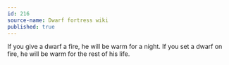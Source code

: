 ```yaml
---
id: 216
source-name: Dwarf fortress wiki
published: true
---
```

 If you give a dwarf a fire, he will be warm for a night. If you set a dwarf on fire, he will be warm for the rest of his life.
